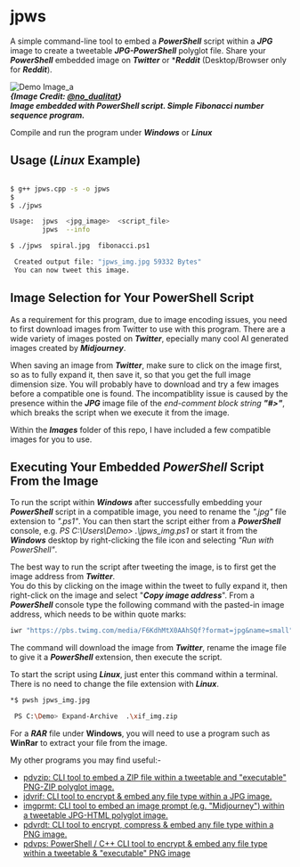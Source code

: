 # jpws

A simple command-line tool to embed a ***PowerShell*** script within a ***JPG*** image to create a tweetable ***JPG-PowerShell*** polyglot file. Share your ***PowerShell*** embedded image on ***Twitter*** or ****Reddit*** (Desktop/Browser only for ***Reddit***).

![Demo Image_a](https://github.com/CleasbyCode/jpws/blob/main/demo_image/fib.jpg)  
***{Image Credit: [@no_dualitat](https://twitter.com/no_dualitat/status/1701678793172082849)}***  
***Image embedded with PowerShell script. Simple Fibonacci number sequence program.***  

Compile and run the program under ***Windows*** or ***Linux***  

## Usage (***Linux*** Example)

```bash

$ g++ jpws.cpp -s -o jpws
$
$ ./jpws

Usage:  jpws  <jpg_image>  <script_file>
        jpws  --info

$ ./jpws  spiral.jpg  fibonacci.ps1

 Created output file: "jpws_img.jpg 59332 Bytes"
 You can now tweet this image.

```
## Image Selection for Your PowerShell Script

As a requirement for this program, due to image encoding issues, you need to first download images from Twitter to use with this program. There are a wide variety of images posted on ***Twitter***, epecially many cool AI generated images created by ***Midjourney***.  

When saving an image from ***Twitter***, make sure to click on the image first, so as to fully expand it, then save it, so that you get the full image
dimension size. You will probably have to download and try a few images before a compatible one is found. The incompatiblity issue is caused 
by the presence within the ***JPG*** image file of the *end-comment block string* ***"#>"***, which breaks the script when we execute it from the image.  

Within the ***Images*** folder of this repo, I have included a few compatible images for you to use. 

## Executing Your Embedded ***PowerShell*** Script From the Image

To run the script within ***Windows*** after successfully embedding your ***PowerShell*** script in a compatible image, you need to rename the *".jpg"* file extension to *".ps1"*. You can then start the script either from a ***PowerShell*** console, e.g. *PS C:\Users\Demo> .\\jpws_img.ps1* or start it from the ***Windows*** desktop by right-clicking the file icon and selecting *"Run with PowerShell"*.  

The best way to run the script after tweeting the image, is to first get the image address from ***Twitter***.  
You do this by clicking on the image within the tweet to fully expand it, then right-click on the image and select "***Copy image address***". From a ***PowerShell*** console type the following command with the pasted-in image address, which needs to be within quote marks:

````bash
iwr "https://pbs.twimg.com/media/F6KdhMtX0AAhSQf?format=jpg&name=small" -OutFile fib.ps1;.\fib.ps1
````
The command will download the image from ***Twitter***, rename the image file to give it a ***PowerShell*** extension, then execute the script.

To start the script using ***Linux***, just enter this command within a terminal. There is no need to change the file extension with ***Linux***. 

````bash
*$ pwsh jpws_img.jpg
````


```bash
 PS C:\Demo> Expand-Archive  .\xif_img.zip
```
For a ***RAR*** file under **Windows**, you will need to use a program such as **WinRar** to extract your file from the image.

My other programs you may find useful:-  

* [pdvzip: CLI tool to embed a ZIP file within a tweetable and "executable" PNG-ZIP polyglot image.](https://github.com/CleasbyCode/pdvzip)
* [jdvrif: CLI tool to encrypt & embed any file type within a JPG image.](https://github.com/CleasbyCode/jdvrif)
* [imgprmt: CLI tool to embed an image prompt (e.g. "Midjourney") within a tweetable JPG-HTML polyglot image.](https://github.com/CleasbyCode/imgprmt)
* [pdvrdt: CLI tool to encrypt, compress & embed any file type within a PNG image.](https://github.com/CleasbyCode/pdvrdt)
* [pdvps: PowerShell / C++ CLI tool to encrypt & embed any file type within a tweetable & "executable" PNG image](https://github.com/CleasbyCode/pdvps)

##

